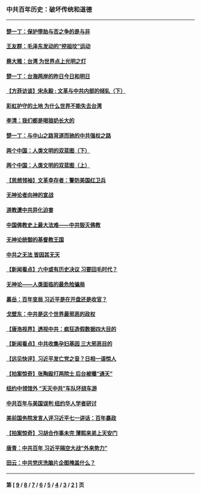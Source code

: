 ### 中共百年历史：破坏传统和道德
---
#### [楚一丁：保护堕胎与否之争的是与非](../../pages/nf1176114/n13815642.md?12020430) 
#### [王友群：毛泽东发动的“挖祖坟”运动](../../pages/nf1176114/n13723639.md?12020430) 
#### [蔡大雅：台湾 为世界点上光明之灯](../../pages/nf1176114/n13531530.md?12020430) 
#### [楚一丁：台海两岸的昨日今日和明日](../../pages/nf1176114/n13531468.md?12020430) 
#### [【方菲访谈】宋永毅 : 文革与中共内部的倾轧（下）](../../pages/nf1176114/n13486836.md?12020430) 
#### [彩虹护守的土地 为什么世界不能失去台湾](../../pages/nf1176114/n13476849.md?12020430) 
#### [李清：我们都是喝狼奶长大的](../../pages/nf1176114/n13471478.md?12020430) 
#### [楚一丁：与中山之路背道而驰的中共强权之路](../../pages/nf1176114/n13437270.md?12020430) 
#### [两个中国：人类文明的双蓝图（下）](../../pages/nf1176114/n13423132.md?12020430) 
#### [两个中国：人类文明的双蓝图（上）](../../pages/nf1176114/n13422687.md?12020430) 
#### [【思想领袖】文革幸存者：警防美国红卫兵](../../pages/nf1176114/n13339289.md?12020430) 
#### [无神论者向神的宣战](../../pages/nf1176114/n13281535.md?12020430) 
#### [道教遭中共异化迫害](../../pages/nf1176114/n13281463.md?12020430) 
#### [中国佛教史上最大法难——中共毁灭佛教](../../pages/nf1176114/n13281397.md?12020430) 
#### [无神论统御的基督教王国](../../pages/nf1176114/n13281280.md?12020430) 
#### [中共之无法 皆因其无天](../../pages/nf1176114/n13281088.md?12020430) 
#### [【新闻看点】六中或有历史决议 习要回毛时代？](../../pages/nf1176114/n13222895.md?12020430) 
#### [无神论——人类面临的最危险骗局](../../pages/nf1176114/n13196137.md?12020430) 
#### [慕岳：百年变局 习近平是在开盘还是收官？](../../pages/nf1176114/n13206516.md?12020430) 
#### [戈壁东：中共是这个世界最邪恶的政权](../../pages/nf1176114/n13085641.md?12020430) 
#### [【唐浩视界】透视中共：疯狂造假数据四大目的](../../pages/nf1176114/n13080590.md?12020430) 
#### [【新闻看点】中共收集孕妇基因 三大邪恶目的](../../pages/nf1176114/n13077182.md?12020430) 
#### [【远见快评】习近平发亡党之音？日相一语惊人](../../pages/nf1176114/n13074809.md?12020430) 
#### [【拍案惊奇】张陶殴打两院士 后台被曝“通天”](../../pages/nf1176114/n13070496.md?12020430) 
#### [纽约中领馆外 “天灭中共”车队环绕车游](../../pages/nf1176114/n13070693.md?12020430) 
#### [中共百年与美国误判 纽约华人学者研讨](../../pages/nf1176114/n13067969.md?12020430) 
#### [美前国务院发言人评习近平七一讲话：百年暴政](../../pages/nf1176114/n13066986.md?12020430) 
#### [【拍案惊奇】习胡合作事未完 薄熙来弟上天安门](../../pages/nf1176114/n13065867.md?12020430) 
#### [唐青：中共百年 习近平隔空大战“外来势力”](../../pages/nf1176114/n13065976.md?12020430) 
#### [田云：中共党庆洗脑片企图掩盖什么？](../../pages/nf1176114/n13064395.md?12020430) 

---
#### 第 [ [9](./9.md?12020430) / [8](./8.md?12020430) / [7](./7.md?12020430) / [6](./6.md?12020430) / [5](./5.md?12020430) / [4](./4.md?12020430) / [3](./3.md?12020430) / [2](./2.md?12020430) ] 页
